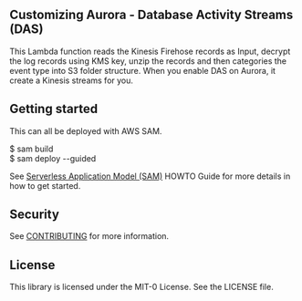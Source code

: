 ## Customizing Aurora - Database Activity Streams (DAS)  
This Lambda function reads the Kinesis Firehose records as Input, decrypt the log records using KMS key, unzip the records and then categories the event type into S3 folder structure. When you enable DAS on Aurora, it create a Kinesis streams for you. 

## Getting started
This can all be deployed with AWS SAM.

$ sam build  
$ sam deploy --guided

See [Serverless Application Model (SAM)](https://github.com/aws/serverless-application-model/blob/master/HOWTO.md) HOWTO Guide for more details in how to get started.

## Security

See [CONTRIBUTING](CONTRIBUTING.md#security-issue-notifications) for more information.

## License

This library is licensed under the MIT-0 License. See the LICENSE file.

